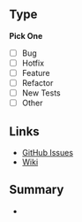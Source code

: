 ## Type
**Pick One**

- [ ] Bug
- [ ] Hotfix
- [ ] Feature
- [ ] Refactor
- [ ] New Tests
- [ ] Other

## Links
* [GitHub Issues](https://github.com/bonusbits/bonusbits_awsapi_proxy/issues)
* [Wiki](https://www.bonusbits.com/wiki/HowTo:Setup_Squid_Proxy_in_AWS_with_Chef_and_CloudFormation)

## Summary
* 
